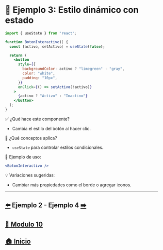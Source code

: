 # 🧪 Ejemplo 3: Estilo dinámico con estado

```jsx
import { useState } from "react";

function BotonInteractivo() {
  const [activo, setActivo] = useState(false);

  return (
    <button
      style={{
        backgroundColor: activo ? "limegreen" : "gray",
        color: "white",
        padding: "10px",
      }}
      onClick={() => setActivo(!activo)}
    >
      {activo ? "Activo" : "Inactivo"}
    </button>
  );
}
```

✅ ¿Qué hace este componente?

* Cambia el estilo del botón al hacer clic.

🧠 ¿Qué conceptos aplica?

* `useState` para controlar estilos condicionales.

📌 Ejemplo de uso:

```jsx
<BotonInteractivo />
```

💡 Variaciones sugeridas:

* Cambiar más propiedades como el borde o agregar iconos.
---

## [⬅️](../Ejemplos/Ejemplo_2.md) Ejemplo 2 - Ejemplo 4 [➡️](../Ejemplos/Ejemplo_4.md) 
## [📄 Modulo 10](../Modulo_10.md)
## [🏠 Inicio](../../README.md)
